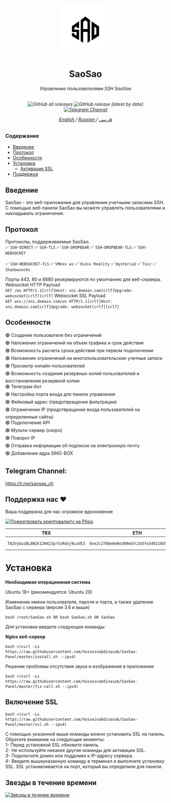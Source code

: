 <p align="center">
<picture>
<img width="160" height="160"  alt="SaoSao" src="https://raw.githubusercontent.com/hosseinabdinasab/SaoSao-Panel/master/saosao_logo.png">
</picture>
  </p> 
<h1 align="center"/>SaoSao</h1>
<h6 align="center">Управление пользователями SSH SaoSao<h6>
<p align="center">
<img alt="GitHub all releases" src="https://img.shields.io/github/downloads/hosseinabdinasab/SaoSao-Panel/total">
<img alt="GitHub release (latest by date)" src="https://img.shields.io/github/v/release/hosseinabdinasab/SaoSao-Panel">
<a href="https://t.me/saosao_ch" target="_blank">
<img alt="Telegram Channel" src="https://img.shields.io/endpoint?label=Channel&style=flat-square&url=https%3A%2F%2Ftg.sumanjay.workers.dev%2Fsaosao_ch&color=blue">
</a>
</p>
 
<p align="center">
	<a href="./README-EN.md">
	English
	</a>
	/
	<a href="./README-RU.md">
	Russian
	</a>
	/
	<a href="./README.md">
	فارسی
	</a>
</p>


### Содержание
- [Введение](#Введение)<br>
- [Протокол](#Протокол-)<br>
- [Особенности](#особенности-)<br>
- [Установка](#Установка) <br>
  - [Активация SSL](#включение-ssl)<br>
- [Поддержка](#Поддержка-нас-hearts)<br>
 
## Введение <br>
SaoSao - это веб-приложение для управления учетными записями SSH. С помощью веб-панели SaoSao вы можете управлять пользователями и накладывать ограничения.

## Протокол <br>
Протоколы, поддерживаемые SaoSao.<br>
:white_check_mark:  `SSH-DIRECT`  :white_check_mark:  `SSH-TLS` :white_check_mark:  `SSH-DROPBEAR`  :white_check_mark:  `SSH-DROPBEAR-TLS` :white_check_mark:  `SSH-WEBSOCKET` <br>  
:white_check_mark:  `SSH-WEBSOCKET-TLS` :white_check_mark:  `VMess ws`  :white_check_mark:  `VLess Reality` :white_check_mark:  `Hysteria2`  :white_check_mark:  `Tuic`  :white_check_mark:  `Shadowsocks`

Порты 443, 80 и 8880 резервируются по умолчанию для веб-сервера. <br>
Websocket HTTP Payload<br>
`GET /ws HTTP/1.1[crlf]Host: sni.domain.com[crlf]Upgrade: websocket[crlf][crlf]` 
Websocket SSL Payload<br>
`GET wss://sni.domain.com/ws HTTP/1.1[crlf]Host: sni.domain.com[crlf]Upgrade: websocket[crlf][crlf]` <br>

## Особенности <br>
:green_circle: Создание пользователя без ограничений <br>
:green_circle: Наложение ограничений на объем трафика и срок действия<br>
:green_circle: Возможность расчета срока действия при первом подключении<br>
:green_circle: Наложение ограничений на многопользовательские учетные записи<br>
:green_circle: Просмотр онлайн-пользователей<br>
:green_circle: Возможность создания резервных копий пользователей и восстановления резервной копии<br>
:green_circle: Телеграм-бот <br>
:green_circle: Настройка порта входа для панели управления<br>
:green_circle: Фейковый адрес (предотвращение фильтрации) <br>
:green_circle: Ограничение IP (предотвращение входа пользователей на определенные сайты)<br>
:green_circle: Подключение API<br>
:green_circle: Мульти-сервер (скоро) <br>
:green_circle: Поворот IP <br>
:green_circle: Отправка информации об подписке на электронную почту <br>
:green_circle: Добавление ядра SING-BOX <br>

## Telegram Channel:
https://t.me/saosao_ch

## Поддержка нас :hearts:
Ваша поддержка для нас огромное вдохновение<br> 
<p align="left">
<a href="https://plisio.net/donate/aM0zuLeX" target="_blank"><img src="https://plisio.net/img/donate/donate_light_icons_mono.png" alt="Пожертвовать криптовалюту на Plisio" width="240" height="80" /></a><br>
    
|                    TRX                   |                       ETH                         |                    Toncoin                       |
| ---------------------------------------- |:-------------------------------------------------:| -------------------------------------------------:|
| ```TA2VyGozBL8N2k12H423pr5sRdoj9LuVE3``` |  ```0xe2c2788e8e0e309eb7c243fe3d6210d5d0f64f4f``` | ```UQAXaCJiE-aFtjYb5LxVkk53IgynDQJR0VXVhVqYWW30mMgo``` |    

</p>    

# Установка


**Необходимая операционная система**

Ubuntu 18+ (рекомендуется: Ubuntu 20)<br>

Изменение имени пользователя, пароля и порта, а также удаление SaoSao с сервера (версия 3.6 и выше)

```
bash /root/SaoSao.sh OR bash SaoSao.sh OR SaoSao
```

Для установки введите следующие команды:

**Nginx веб-сервер**
```
bash <(curl -Ls https://raw.githubusercontent.com/hosseinabdinasab/SaoSao-Panel/master/install.sh --ipv4)
```

Решение проблемы отсутствия звука и изображения в приложении <br>

```
bash <(curl -Ls https://raw.githubusercontent.com/hosseinabdinasab/SaoSao-Panel/master/fix-call.sh --ipv4)
```

## Включение SSL

```
bash <(curl -Ls https://raw.githubusercontent.com/hosseinabdinasab/SaoSao-Panel/master/ssl.sh --ipv4)
```

С помощью указанной выше команды можно установить SSL на панель. Обратите внимание на следующие моменты: <br>
1- Перед установкой SSL обновите панель.<br>
2- Не используйте никакие другие команды для активации SSL.<br>
3- Подключите домен или поддомен к IP-адресу сервера.<br>
4- Введите вышеуказанную команду в терминал и выполните установку SSL.
SSL устанавливается на порт, который вы определили для панели. <br>



## Звезды в течение времени

[![Звезды в течение времени](https://starchart.cc/hosseinabdinasab/SaoSao-Panel.svg)](https://starchart.cc/hosseinabdinasab/SaoSao-Panel)



